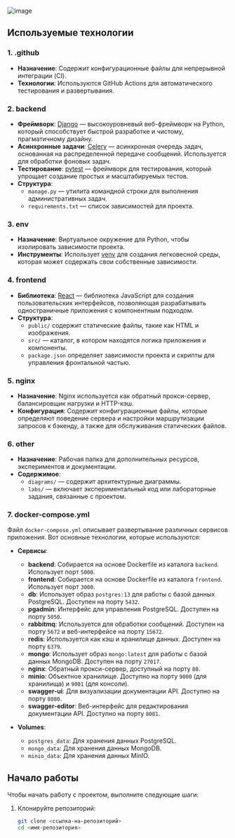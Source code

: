 ![image](https://github.com/user-attachments/assets/ac9ddeef-654f-4e98-ba7f-a12dbb872a58)

## Используемые технологии


### 1. **.github**
- **Назначение**: Содержит конфигурационные файлы для непрерывной интеграции (CI).
- **Технологии**: Используются GitHub Actions для автоматического тестирования и развертывания.

### 2. **backend**
- **Фреймворк**: [Django](https://www.djangoproject.com/) — высокоуровневый веб-фреймворк на Python, который способствует быстрой разработке и чистому, прагматичному дизайну.
- **Асинхронные задачи**: [Celery](https://docs.celeryproject.org/en/stable/) — асинхронная очередь задач, основанная на распределенной передаче сообщений. Используется для обработки фоновых задач.
- **Тестирование**: [pytest](https://docs.pytest.org/en/latest/) — фреймворк для тестирования, который упрощает создание простых и масштабируемых тестов.
- **Структура**:
  - `manage.py` — утилита командной строки для выполнения административных задач.
  - `requirements.txt` — список зависимостей для проекта.

### 3. **env**
- **Назначение**: Виртуальное окружение для Python, чтобы изолировать зависимости проекта.
- **Инструменты**: Использует [venv](https://docs.python.org/3/library/venv.html) для создания легковесной среды, которая может содержать свои собственные зависимости.

### 4. **frontend**
- **Библиотека**: [React](https://reactjs.org/) — библиотека JavaScript для создания пользовательских интерфейсов, позволяющая разрабатывать одностраничные приложения с компонентным подходом.
- **Структура**:
  - `public/` содержит статические файлы, такие как HTML и изображения.
  - `src/` — каталог, в котором находятся логика приложения и компоненты.
  - `package.json` определяет зависимости проекта и скрипты для управления фронтальной частью.

### 5. **nginx**
- **Назначение**: Nginx используется как обратный прокси-сервер, балансировщик нагрузки и HTTP-кэш.
- **Конфигурация**: Содержит конфигурационные файлы, которые определяют поведение сервера и настройки маршрутизации запросов к бэкенду, а также для обслуживания статических файлов.

### 6. **other**
- **Назначение**: Рабочая папка для дополнительных ресурсов, экспериментов и документации.
- **Содержимое**:
  - `diagrams/` — содержит архитектурные диаграммы.
  - `labs/` — включает экспериментальный код или лабораторные задания, связанные с проектом.

### 7. **docker-compose.yml**
Файл `docker-compose.yml` описывает развертывание различных сервисов приложения. Вот основные технологии, которые используются:

- **Сервисы**:
  - **backend**: Собирается на основе Dockerfile из каталога `backend`. Использует порт `5000`.
  - **frontend**: Собирается на основе Dockerfile из каталога `frontend`. Использует порт `3000`.
  - **db**: Использует образ `postgres:13` для работы с базой данных PostgreSQL. Доступен на порту `5432`.
  - **pgadmin**: Интерфейс для управления PostgreSQL. Доступен на порту `5050`.
  - **rabbitmq**: Используется для обработки сообщений. Доступен на порту `5672` и веб-интерфейсе на порту `15672`.
  - **redis**: Используется как кэш и хранилище данных. Доступен на порту `6379`.
  - **mongo**: Использует образ `mongo:latest` для работы с базой данных MongoDB. Доступен на порту `27017`.
  - **nginx**: Обратный прокси-сервер, доступный на порту `80`.
  - **minio**: Объектное хранилище. Доступно на порту `9000` (для хранилища) и `9001` (для консоли).
  - **swagger-ui**: Для визуализации документации API. Доступно на порту `8080`.
  - **swagger-editor**: Веб-интерфейс для редактирования документации API. Доступно на порту `8081`.

- **Volumes**: 
  - `postgres_data`: Для хранения данных PostgreSQL.
  - `mongo_data`: Для хранения данных MongoDB.
  - `minio_data`: Для хранения данных MinIO.

## Начало работы

Чтобы начать работу с проектом, выполните следующие шаги:

1. Клонируйте репозиторий:
   ```bash
   git clone <ссылка-на-репозиторий>
   cd <имя-репозитория>
   
